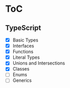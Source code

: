 # ToC

## TypeScript

- [x] Basic Types
- [x] Interfaces
- [x] Functions
- [x] Literal Types
- [x] Unions and Intersections
- [x] Classes
- [ ] Enums
- [ ] Generics
